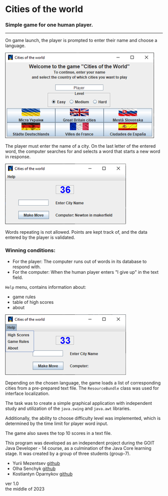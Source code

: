 
# Cities of the world
### Simple game for one human player.

---
On game launch, the player is prompted to enter
their name and choose a language.

![img_1.png](src/main/resources/images/readme/img_1.png)

The player must enter the name of a city. On the last
letter of the entered word, the computer searches
for and selects a word that starts a new word in
response.

![img_2.png](src/main/resources/images/readme/img_4.png)

Words repeating is not allowed. Points are kept track of, and
the data entered by the player is validated.

### Winning conditions:

* For the player: The computer runs out of words in its database to respond with.
* For the computer: When the human player enters "I give up" in the text field.

`Help`  menu, contains information about:
* game rules
* table of high scores
* about

![img_3.png](src/main/resources/images/readme/img_3.png)



Depending on the chosen language, the game loads a list of
corresponding cities from a pre-prepared text file. The `ResourceBundle`
class was used for interface localization.

The task was to create a simple graphical application with
independent study and utilization of the `java.swing` and `java.awt`
libraries.

Additionally, the ability to choose difficulty level was implemented,
which is determined by the time limit for player word input.

The game also saves the top 10 scores in a text file.

This program was developed as an independent project during the GOIT
Java Developer - 14 course, as a culmination of the Java Core
learning stage. It was created by a group of three students (group-7).
* Yurii Mezentsev [github](https://github.com/ymezentsev)
* Olha Senchyk [github](https://github.com/OlliSensible)
* Kostiantyn Oparnykov [github](https://github.com/KostiantynOparnykov)

ver 1.0  
the middle of 2023

